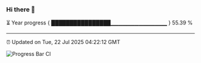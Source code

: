 ### Hi there 👋

⏳ Year progress { ████████████████▁▁▁▁▁▁▁▁▁▁▁▁▁▁ } 55.39 %

---

⏰ Updated on Tue, 22 Jul 2025 04:22:12 GMT

![Progress Bar CI](https://github.com/IshwaranRudhara/GIT-ACTION/workflows/Progress%20Bar%20CI/badge.svg)
